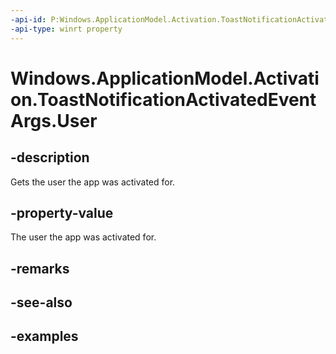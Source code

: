 ```yaml
---
-api-id: P:Windows.ApplicationModel.Activation.ToastNotificationActivatedEventArgs.User
-api-type: winrt property
---
```


<!-- Property syntax.
public User User { get; }
-->

# Windows.ApplicationModel.Activation.ToastNotificationActivatedEventArgs.User

## -description

Gets the user the app was activated for. 

## -property-value

The user the app was activated for. 

## -remarks

## -see-also

## -examples

